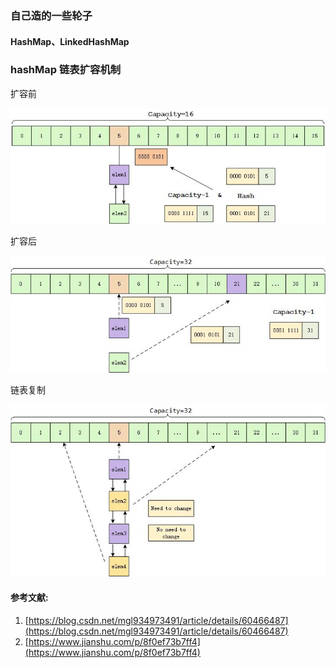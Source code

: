 ### 自己造的一些轮子

#### HashMap、LinkedHashMap

### hashMap 链表扩容机制


扩容前

![扩容前HashMap](./imgs/beforeExpand.jpg)

扩容后

![扩容后HashMap](./imgs/afterExpand.jpg)

链表复制

![链表复制](./imgs/changeIndex.jpg)




#### 参考文献:

1. [https://blog.csdn.net/mgl934973491/article/details/60466487](https://blog.csdn.net/mgl934973491/article/details/60466487)
2. [https://www.jianshu.com/p/8f0ef73b7ff4](https://www.jianshu.com/p/8f0ef73b7ff4)
